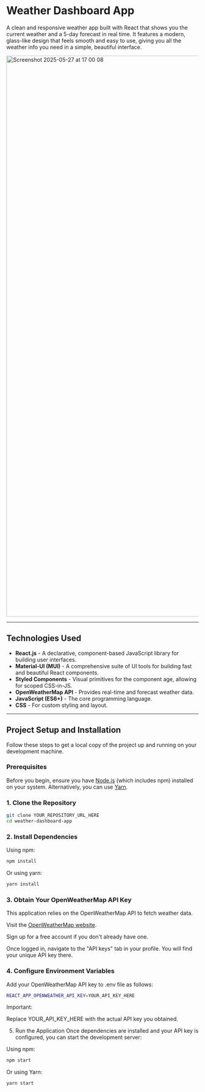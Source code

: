 # Weather Dashboard App

A clean and responsive weather app built with React that shows you the current weather and a 5-day forecast in real time. It features a modern, glass-like design that feels smooth and easy to use, giving you all the weather info you need in a simple, beautiful interface.

<img width="1468" alt="Screenshot 2025-05-27 at 17 00 08" src="https://github.com/user-attachments/assets/a8017693-a574-413c-96b8-b43e19047598" />


---

## Technologies Used

* **React.js** - A declarative, component-based JavaScript library for building user interfaces.
* **Material-UI (MUI)** - A comprehensive suite of UI tools for building fast and beautiful React components.
* **Styled Components** - Visual primitives for the component age, allowing for scoped CSS-in-JS.
* **OpenWeatherMap API** - Provides real-time and forecast weather data.
* **JavaScript (ES6+)** - The core programming language.
* **CSS** - For custom styling and layout.

---

## Project Setup and Installation

Follow these steps to get a local copy of the project up and running on your development machine.

### Prerequisites

Before you begin, ensure you have [Node.js](https://nodejs.org/en/) (which includes npm) installed on your system. Alternatively, you can use [Yarn](https://yarnpkg.com/).

### 1. Clone the Repository

```bash
git clone YOUR_REPOSITORY_URL_HERE
cd weather-dashboard-app
```

### 2. Install Dependencies

Using npm:

```bash
npm install
```
Or using yarn:

```bash
yarn install
```
### 3. Obtain Your OpenWeatherMap API Key
This application relies on the OpenWeatherMap API to fetch weather data.

Visit the [OpenWeatherMap website](https://openweathermap.org/api).

Sign up for a free account if you don't already have one.

Once logged in, navigate to the "API keys" tab in your profile. You will find your unique API key there.

### 4. Configure Environment Variables

Add your OpenWeatherMap API key to .env file as follows:

```bash
REACT_APP_OPENWEATHER_API_KEY=YOUR_API_KEY_HERE
```
Important:

Replace YOUR_API_KEY_HERE with the actual API key you obtained.

5. Run the Application
Once dependencies are installed and your API key is configured, you can start the development server:

Using npm:
```bash
npm start
```

Or using Yarn:

```bash
yarn start
```
